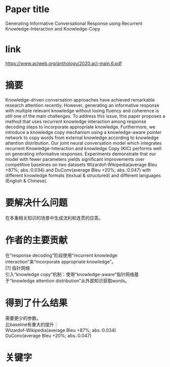 # Paper title

Generating Informative Conversational Response using Recurrent Knowledge-Interaction and Knowledge-Copy	

# link

https://www.aclweb.org/anthology/2020.acl-main.6.pdf	

# 摘要

Knowledge-driven conversation approaches have achieved remarkable research attention recently. However, generating an informative response with multiple relevant knowledge without losing fluency and coherence is still one of the main challenges. To address this issue, this paper proposes a method that uses recurrent knowledge interaction among response decoding steps to incorporate appropriate knowledge. Furthermore, we introduce a knowledge copy mechanism using a knowledge-aware pointer network to copy words from external knowledge according to knowledge attention distribution. Our joint neural conversation model which integrates recurrent Knowledge-Interaction and knowledge Copy (KIC) performs well on generating informative responses. Experiments demonstrate that our model with fewer parameters yields significant improvements over competitive baselines on two datasets Wizardof-Wikipedia(average Bleu +87%; abs.:0.034) and DuConv(average Bleu +20%; abs.:0.047) with different knowledge formats (textual & structured) and different languages (English & Chinese). 	

# 要解决什么问题

在多重相关知识的场景中生成流利和连贯的应答。	  
# 作者的主要贡献

在“response decoding”阶段使用“recurrent knowledge interaction”来“incorporate appropriate knowledge”。  
[?] 指针网络  
引入“knowledge copy”机制：使用“knowledge-aware”指针网络基于“knowledge attention distribution”从外部知识获取words。  

# 得到了什么结果

需要更少的参数。	  
比baseline有重大的提升：  
Wizardof-Wikipedia(average Bleu +87%; abs.:0.034)  
DuConv(average Bleu +20%; abs.:0.047)  

# 关键字		
